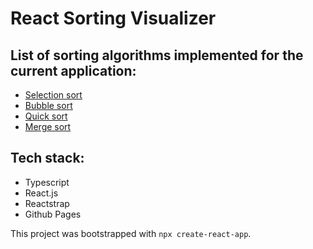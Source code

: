 # React Sorting Visualizer


## List of sorting algorithms implemented for the current application:
- [Selection sort](https://en.wikipedia.org/wiki/Selection_sort)
- [Bubble sort](https://en.wikipedia.org/wiki/Bubble_sort)
- [Quick sort](https://en.wikipedia.org/wiki/Quicksort)
- [Merge sort](https://en.wikipedia.org/wiki/Merge_sort)


## Tech stack:
- Typescript
- React.js
- Reactstrap
- Github Pages
  
This project was bootstrapped with `npx create-react-app`.